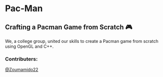 # Pac-Man

## Crafting a Pacman Game from Scratch 🎮

We, a college group, united our skills to create a Pacman game from scratch using OpenGL and C++.

### Contributers:
[@Zoumamido22 ](https://github.com/zoumamido)
